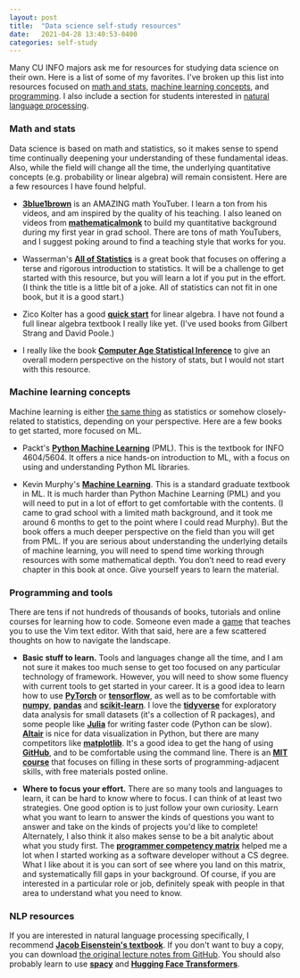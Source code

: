 ```yaml
---
layout: post
title:  "Data science self-study resources"
date:   2021-04-28 13:40:53-0400
categories: self-study 
---
```


Many CU INFO majors ask me for resources for studying data science on their own. Here is a list of some of my favorites. I've broken up this list into resources focused on [math and stats](#math-and-stats), [machine learning concepts](#machine-learning-concepts), and [programming](#programming-and-tools). I also include a section for students interested in [natural language processing](#nlp-resources).

### Math and stats

Data science is based on math and statistics, so it makes sense to spend time continually deepening your understanding of these fundamental ideas. Also, while the field will change all the time, the underlying quantitative concepts (e.g. probability or linear algebra) will remain consistent. Here are a few resources I have found helpful.

- **[3blue1brown](https://www.youtube.com/channel/UCYO_jab_esuFRV4b17AJtAw)** is an AMAZING math YouTuber. I learn a ton from his videos, and am inspired by the quality of his teaching. I also leaned on videos from **[mathematicalmonk](https://www.youtube.com/channel/UCcAtD_VYwcYwVbTdvArsm7w)** to build my quantitative background during my first year in grad school. There are tons of math YouTubers, and I suggest poking around to find a teaching style that works for you. 

- Wasserman's **[All of Statistics](http://www.stat.cmu.edu/~larry/all-of-statistics/)** is a great book that focuses on offering a terse and rigorous introduction to statistics. It will be a challenge to get started with this resource, but you will learn a lot if you put in the effort. (I think the title is a little bit of a joke. All of statistics can not fit in one book, but it is a good start.) 

- Zico Kolter has a good **[quick start](https://www.cs.cmu.edu/~zkolter/course/15-884/linalg-review.pdf)** for linear algebra. I have not found a full linear algebra textbook I really like yet. (I've used books from Gilbert Strang and David Poole.)

- I really like the book **[Computer Age Statistical Inference](https://web.stanford.edu/~hastie/CASI/)** to give an overall modern perspective on the history of stats, but I would not start with this resource.

### Machine learning concepts

Machine learning is either [the same thing](https://stats.stackexchange.com/questions/6/the-two-cultures-statistics-vs-machine-learning) as statistics or somehow closely-related to statistics, depending on your perspective. Here are a few books to get started, more focused on ML.

- Packt's **[Python Machine Learning](https://www.packtpub.com/product/python-machine-learning-third-edition/9781789955750)** (PML). This is the textbook for INFO 4604/5604. It offers a nice hands-on introduction to ML, with a focus on using and understanding Python ML libraries.  

- Kevin Murphy's **[Machine Learning](https://probml.github.io/pml-book/book0.html)**. This is a standard graduate textbook in ML. It is much harder than Python Machine Learning (PML) and you will need to put in a lot of effort to get comfortable with the contents. (I came to grad school with a limited math background, and it took me around 6 months to get to the point where I could read Murphy). But the book offers a much deeper perspective on the field than you will get from PML. If you are serious about understanding the underlying details of machine learning, you will need to spend time working through resources with some mathematical depth. You don’t need to read every chapter in this book at once. Give yourself years to learn the material.

### Programming and tools

There are tens if not hundreds of thousands of books, tutorials and online courses for learning how to code. Someone even made a [game](https://vim-adventures.com/) that teaches you to use the Vim text editor. With that said, here are a few scattered thoughts on how to navigate the landscape. 

- **Basic stuff to learn.** Tools and languages change all the time, and I am not sure it makes too much sense to get too focused on any particular technology of framework. However, you will need to show some fluency with current tools to get started in your career. It is a good idea to learn how to use **[PyTorch](https://pytorch.org/)** or **[tensorflow](https://www.tensorflow.org/)**, as well as to be comfortable with **[numpy](https://numpy.org/)**, **[pandas](https://pandas.pydata.org/)** and **[scikit-learn](https://scikit-learn.org/stable/)**. I love the **[tidyverse](https://www.tidyverse.org/)** for exploratory data analysis for small datasets (it's a collection of R packages), and some people like **[Julia](https://julialang.org/)** for writing faster code (Python can be slow). **[Altair](https://altair-viz.github.io/)** is nice for data visualization in Python, but there are many competitors like **[matplotlib](https://matplotlib.org/)**. It's a good idea to get the hang of using **[GitHub](https://github.com/)**, and to be comfortable using the command line. There is an **[MIT course](https://missing.csail.mit.edu/)** that focuses on filling in these sorts of programming-adjacent skills, with free materials posted online.

- **Where to focus your effort.** There are so many tools and languages to learn, it can be hard to know where to focus. I can think of at least two strategies. One good option is to just follow your own curiosity. Learn what you want to learn to answer the kinds of questions you want to answer and take on the kinds of projects you'd like to complete! Alternately, I also think it also makes sense to be a bit analytic about what you study first. The **[programmer competency matrix](https://web.archive.org/web/20210417182641/https://sijinjoseph.com/programmer-competency-matrix/)** helped me a lot when I started working as a software developer without a CS degree. What I like about it is you can sort of see where you land on this matrix, and systematically fill gaps in your background. Of course, if you are interested in a particular role or job, definitely speak with people in that area to understand what you need to know.

### NLP resources

If you are interested in natural language processing specifically, I recommend **[Jacob Eisenstein's textbook](https://mitpress.mit.edu/books/introduction-natural-language-processing)**. If you don't want to buy a copy, you can download [the original lecture notes from GitHub](https://github.com/jacobeisenstein/gt-nlp-class/blob/master/notes/eisenstein-nlp-notes.pdf). You should also probably learn to use **[spacy](https://spacy.io/)** and **[Hugging Face Transformers](https://huggingface.co/transformers/)**.